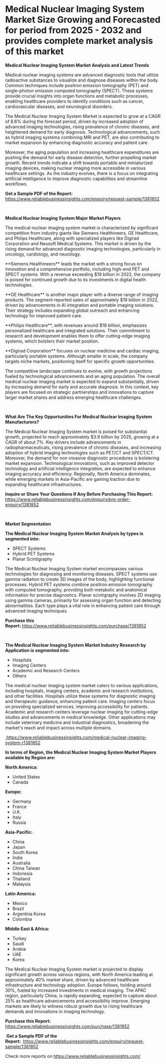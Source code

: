 <p><h1>Medical Nuclear Imaging System Market Size Growing and Forecasted for period from 2025 - 2032 and provides complete market analysis of this market</h1></p><p><strong>Medical Nuclear Imaging System Market Analysis and Latest Trends</strong></p>
<p><p>Medical nuclear imaging systems are advanced diagnostic tools that utilize radioactive substances to visualize and diagnose diseases within the body. Common techniques include positron emission tomography (PET) and single-photon emission computed tomography (SPECT). These systems provide crucial insights into organ functions and metabolic processes, enabling healthcare providers to identify conditions such as cancer, cardiovascular diseases, and neurological disorders.</p><p>The Medical Nuclear Imaging System Market is expected to grow at a CAGR of 8.6% during the forecast period, driven by increased adoption of advanced imaging technologies, rising prevalence of chronic diseases, and heightened demand for early diagnosis. Technological advancements, such as hybrid imaging systems combining MRI and PET, are also contributing to market expansion by enhancing diagnostic accuracy and patient care. </p><p>Moreover, the aging population and increasing healthcare expenditures are pushing the demand for early disease detection, further propelling market growth. Recent trends indicate a shift towards portable and miniaturized imaging devices, making nuclear imaging more accessible in various healthcare settings. As the industry evolves, there is a focus on integrating artificial intelligence to improve diagnostic capabilities and streamline workflows.</p></p>
<p><strong>Get a Sample PDF of the Report:&nbsp;</strong> <a href="https://www.reliablebusinessinsights.com/enquiry/request-sample/1381852?utm_campaign=3284&utm_medium=2&utm_source=Github&utm_content=ia&utm_term=04032025&utm_id=medical-nuclear-imaging-system">https://www.reliablebusinessinsights.com/enquiry/request-sample/1381852</a></p>
<p>&nbsp;</p>
<p><strong>Medical Nuclear Imaging System Major Market Players</strong></p>
<p><p>The medical nuclear imaging system market is characterized by significant competition from industry giants like Siemens Healthineers, GE Healthcare, and Philips Healthcare, along with specialized players like Digirad Corporation and Neusoft Medical Systems. This market is driven by the rising demand for advanced diagnostic imaging technologies, particularly in oncology, cardiology, and neurology.</p><p>**Siemens Healthineers** leads the market with a strong focus on innovation and a comprehensive portfolio, including high-end PET and SPECT systems. With a revenue exceeding $19 billion in 2022, the company is poised for continued growth due to its investments in digital health technologies.</p><p>**GE Healthcare** is another major player with a diverse range of imaging products. The segment reported sales of approximately $19 billion in 2022, driven by advancements in AI integration and portable imaging solutions. Their strategy includes expanding global outreach and enhancing technology for improved patient care.</p><p>**Philips Healthcare**, with revenues around $18 billion, emphasizes personalized healthcare and integrated solutions. Their commitment to research and development enables them to offer cutting-edge imaging systems, which bolsters their market position.</p><p>**Digirad Corporation** focuses on nuclear medicine and cardiac imaging, particularly portable systems. Although smaller in scale, the company targets niche markets, positioning itself for specific growth opportunities.</p><p>The competitive landscape continues to evolve, with growth projections fueled by technological advancements and an aging population. The overall medical nuclear imaging market is expected to expand substantially, driven by increasing demand for early and accurate diagnosis. In this context, key players are focused on strategic partnerships and innovations to capture larger market shares and address emerging healthcare challenges.</p></p>
<p>&nbsp;</p>
<p><strong>What Are The Key Opportunities For Medical Nuclear Imaging System Manufacturers?</strong></p>
<p><p>The Medical Nuclear Imaging System market is poised for substantial growth, projected to reach approximately $3.9 billion by 2025, growing at a CAGR of about 7%. Key drivers include advancements in radiopharmaceuticals, rising prevalence of chronic diseases, and increasing adoption of hybrid imaging technologies such as PET/CT and SPECT/CT. Moreover, the demand for non-invasive diagnostic procedures is bolstering market expansion. Technological innovations, such as improved detector technology and artificial intelligence integration, are expected to enhance imaging accuracy and efficiency. Regionally, North America dominates, while emerging markets in Asia-Pacific are gaining traction due to expanding healthcare infrastructures.</p></p>
<p><strong>Inquire or Share Your Questions If Any Before Purchasing This Report:</strong> <a href="https://www.reliablebusinessinsights.com/enquiry/pre-order-enquiry/1381852?utm_campaign=3284&utm_medium=2&utm_source=Github&utm_content=ia&utm_term=04032025&utm_id=medical-nuclear-imaging-system">https://www.reliablebusinessinsights.com/enquiry/pre-order-enquiry/1381852</a></p>
<p>&nbsp;</p>
<p><strong>Market Segmentation</strong></p>
<p><strong>The Medical Nuclear Imaging System Market Analysis by types is segmented into:</strong></p>
<p><ul><li>SPECT Systems</li><li>Hybrid PET Systems</li><li>Planar Scintigraphy</li></ul></p>
<p><p>The Medical Nuclear Imaging System market encompasses various technologies for diagnosing and monitoring diseases. SPECT systems use gamma radiation to create 3D images of the body, highlighting functional processes. Hybrid PET systems combine positron emission tomography with computed tomography, providing both metabolic and anatomical information for precise diagnostics. Planar scintigraphy involves 2D imaging using gamma cameras, primarily for assessing organ function and detecting abnormalities. Each type plays a vital role in enhancing patient care through advanced imaging techniques.</p></p>
<p><strong>Purchase this Report:&nbsp;</strong><a href="https://www.reliablebusinessinsights.com/purchase/1381852?utm_campaign=3284&utm_medium=2&utm_source=Github&utm_content=ia&utm_term=04032025&utm_id=medical-nuclear-imaging-system">https://www.reliablebusinessinsights.com/purchase/1381852</a></p>
<p>&nbsp;</p>
<p><strong>The Medical Nuclear Imaging System Market Industry Research by Application is segmented into:</strong></p>
<p><ul><li>Hospitals</li><li>Imaging Centers</li><li>Academic and Research Centers</li><li>Others</li></ul></p>
<p><p>The medical nuclear imaging system market caters to various applications, including hospitals, imaging centers, academic and research institutions, and other facilities. Hospitals utilize these systems for diagnostic imaging and therapeutic guidance, enhancing patient care. Imaging centers focus on providing specialized services, improving accessibility for patients. Academic and research centers leverage nuclear imaging for cutting-edge studies and advancements in medical knowledge. Other applications may include veterinary medicine and industrial diagnostics, broadening the market's reach and impact across multiple domains.</p></p>
<p><a href="https://www.reliablebusinessinsights.com/medical-nuclear-imaging-system-r1381852?utm_campaign=3284&utm_medium=2&utm_source=Github&utm_content=ia&utm_term=04032025&utm_id=medical-nuclear-imaging-system">&nbsp;https://www.reliablebusinessinsights.com/medical-nuclear-imaging-system-r1381852</a></p>
<p><strong>In terms of Region, the Medical Nuclear Imaging System Market Players available by Region are:</strong></p>
<p>
    <p> <strong> North America: </strong>
        <ul>
            <li>United States</li>
            <li>Canada</li>
        </ul>
        </p> 
    <p> <strong> Europe: </strong>
        <ul>
            <li>Germany</li>
            <li>France</li>
            <li>U.K.</li>
            <li>Italy</li>
            <li>Russia</li>
        </ul>
        </p> 
    <p> <strong> Asia-Pacific: </strong>
        <ul>
            <li>China</li>
            <li>Japan</li>
            <li>South Korea</li>
            <li>India</li>
            <li>Australia</li>
            <li>China Taiwan</li>
            <li>Indonesia</li>
            <li>Thailand</li>
            <li>Malaysia</li>
        </ul>
        </p> 
    <p> <strong> Latin America: </strong>
        <ul>
            <li>Mexico</li>
            <li>Brazil</li>
            <li>Argentina Korea</li>
            <li>Colombia</li>
        </ul>
        </p> 
    <p> <strong> Middle East & Africa: </strong>
        <ul>
            <li>Turkey</li>
            <li>Saudi</li>
            <li>Arabia</li>
            <li>UAE</li>
            <li>Korea</li>
        </ul>
    </p>
    </p>
<p><p>The Medical Nuclear Imaging System market is projected to display significant growth across various regions, with North America leading at approximately 40% market share, driven by advanced healthcare infrastructure and technology adoption. Europe follows, holding around 30%, fueled by increased investments in medical imaging. The APAC region, particularly China, is rapidly expanding, expected to capture about 25% as healthcare advancements and accessibility improve. Emerging markets are likely to witness robust growth due to rising healthcare demands and innovations in imaging technology.</p></p>
<p><strong>Purchase this Report: </strong><a href="https://www.reliablebusinessinsights.com/purchase/1381852?utm_campaign=3284&utm_medium=2&utm_source=Github&utm_content=ia&utm_term=04032025&utm_id=medical-nuclear-imaging-system">https://www.reliablebusinessinsights.com/purchase/1381852</a></p>
<p>&nbsp;<strong>Get a Sample PDF of the Report:&nbsp;&nbsp;</strong><a href="https://www.reliablebusinessinsights.com/enquiry/request-sample/1381852?utm_campaign=3284&utm_medium=2&utm_source=Github&utm_content=ia&utm_term=04032025&utm_id=medical-nuclear-imaging-system">https://www.reliablebusinessinsights.com/enquiry/request-sample/1381852</a></p>
<p><strong></strong></p>
<p>Check more reports on <a href="https://www.reliablebusinessinsights.com/?utm_campaign=3284&utm_medium=2&utm_source=Github&utm_content=ia&utm_term=04032025&utm_id=medical-nuclear-imaging-system">https://www.reliablebusinessinsights.com/</a></p>